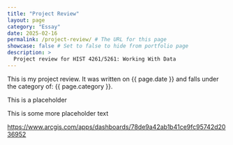 ```yaml
---
title: "Project Review"
layout: page
category: "Essay"
date: 2025-02-16
permalink: /project-review/ # The URL for this page
showcase: false # Set to false to hide from portfolio page
description: >
  Project review for HIST 4261/5261: Working With Data
---
```


This is my project review. It was written on {{ page.date }} and falls under the category of: {{ page.category }}.

This is a placeholder 

This is some more placeholder text

https://www.arcgis.com/apps/dashboards/78de9a42ab1b41ce9fc95742d2036952
